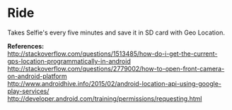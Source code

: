 # Ride
Takes Selfie's every five minutes and save it in SD card with Geo Location.


<b>References:</b><br/>
http://stackoverflow.com/questions/1513485/how-do-i-get-the-current-gps-location-programmatically-in-android
http://stackoverflow.com/questions/2779002/how-to-open-front-camera-on-android-platform<br/>
http://www.androidhive.info/2015/02/android-location-api-using-google-play-services/<br/>
http://developer.android.com/training/permissions/requesting.html

